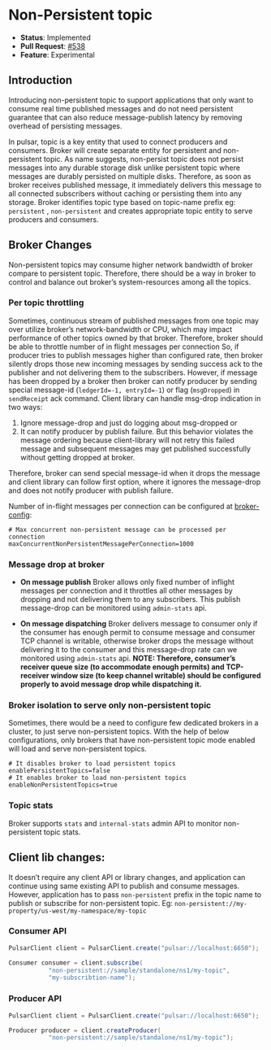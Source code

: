 # Non-Persistent topic

 * **Status**: Implemented
 * **Pull Request**: [#538](https://github.com/apache/incubator-pulsar/pull/538)
* **Feature**: Experimental

## Introduction
 
Introducing non-persistent topic to support applications that only want to consume real time published messages and do not need persistent guarantee that can also reduce message-publish latency by removing overhead of persisting messages.
 
In pulsar, topic is a key entity that used to connect producers and consumers. Broker will create separate entity for persistent and non-persistent topic. As name suggests, non-persist topic does not persist messages into any durable storage disk unlike persistent topic where messages are durably persisted on multiple disks. Therefore, as soon as broker receives published message, it immediately delivers this message to all connected subscribers without caching or persisting them into any storage.
Broker identifies topic type based on topic-name prefix eg: `persistent` , `non-persistent` and creates appropriate topic entity to serve producers and consumers.

## Broker Changes
 
Non-persistent topics may consume higher network bandwidth of broker compare to persistent topic. Therefore, there should be a way in broker to control and balance out broker’s system-resources among all the topics.
 
### Per topic throttling

Sometimes, continuous stream of published messages from one topic may over utilize broker’s network-bandwidth or CPU, which may impact performance of other topics owned by that broker. Therefore, broker should be able to throttle number of in flight messages per connection So, if producer tries to publish messages higher than configured rate, then broker silently drops those new incoming messages by sending success ack to the publisher and not delivering them to the subscribers.
However, if message has been dropped by a broker then broker can notify producer by sending special message-id (`ledgerId=-1, entryId=-1`) or flag (`msgDropped`)  in `sendReceipt` ack command. Client library can handle msg-drop indication in two ways:
1. Ignore message-drop and just do logging about msg-dropped or
2. It can notify producer by publish failure. But this behavior violates the message ordering because client-library will not retry this failed message and subsequent messages may get published successfully without getting dropped at broker.

Therefore, broker can send special message-id when it drops the message and client library can follow first option, where it ignores the message-drop and does not notify producer with publish failure.
 
Number of in-flight messages per connection can be configured at [broker-config](https://github.com/apache/incubator-pulsar/blob/master/conf/broker.conf):
```
# Max concurrent non-persistent message can be processed per connection
maxConcurrentNonPersistentMessagePerConnection=1000
```

### Message drop at broker
 
* **On message publish**
Broker allows only fixed number of inflight messages per connection and it throttles all other messages by dropping and not delivering them to any subscribers. This publish message-drop can be monitored using `admin-stats` api.
 
* **On message dispatching**
Broker delivers message to consumer only if the consumer has enough permit to consume message and consumer TCP channel is writable, otherwise broker drops the message without delivering it to the consumer and this message-drop rate can we monitored using `admin-stats` api. **NOTE: Therefore, consumer’s receiver queue size (to accommodate enough permits) and TCP-receiver window size (to keep channel writable) should be configured properly to avoid message drop while dispatching it.**


### Broker isolation to serve only non-persistent topic

Sometimes, there would be a need to configure few dedicated brokers in a cluster, to just serve non-persistent topics. With the help of below configurations, only brokers that have non-persistent topic mode enabled will load and serve non-persistent topics.
```
# It disables broker to load persistent topics
enablePersistentTopics=false
# It enables broker to load non-persistent topics
enableNonPersistentTopics=true
```

### Topic stats
Broker supports `stats` and `internal-stats` admin API to monitor non-persistent topic stats.

## Client lib changes:
It doesn’t require any client API or library changes, and application can continue using same existing API to publish and consume messages. However, application has to pass `non-persistent` prefix in the topic name to publish or subscribe for non-persistent topic.
Eg:
`non-persistent://my-property/us-west/my-namespace/my-topic`
 
### Consumer API

```java
PulsarClient client = PulsarClient.create("pulsar://localhost:6650");

Consumer consumer = client.subscribe(
           "non-persistent://sample/standalone/ns1/my-topic",
           "my-subscribtion-name");
```

### Producer API

```java
PulsarClient client = PulsarClient.create("pulsar://localhost:6650");

Producer producer = client.createProducer(
           "non-persistent://sample/standalone/ns1/my-topic");
```